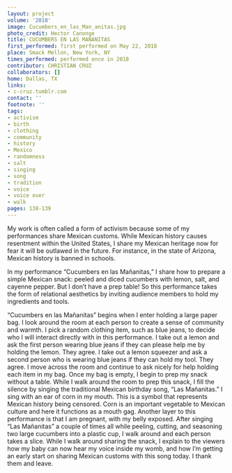 ```yaml
---
layout: project
volume: '2018'
image: Cucumbers_en_las_Man_anitas.jpg
photo_credit: Hector Canonge
title: CUCUMBERS EN LAS MAÑANITAS
first_performed: first performed on May 22, 2018
place: Smack Mellon, New York, NY
times_performed: performed once in 2018
contributor: CHRISTIAN CRUZ
collaborators: []
home: Dallas, TX
links:
- c-cruz.tumblr.com
contact: ''
footnote: ''
tags:
- activism
- birth
- clothing
- community
- history
- Mexico
- randomness
- salt
- singing
- song
- tradition
- voice
- voice over
- walk
pages: 138-139
---
```


My work is often called a form of activism because some of my performances share Mexican customs. While Mexican history causes resentment within the United States, I share my Mexican heritage now for fear it will be outlawed in the future. For instance, in the state of Arizona, Mexican history is banned in schools.

In my performance “Cucumbers en las Mañanitas,” I share how to prepare a simple Mexican snack: peeled and diced cucumbers with lemon, salt, and cayenne pepper. But I don’t have a prep table! So this performance takes the form of relational aesthetics by inviting audience members to hold my ingredients and tools.

“Cucumbers en las Mañanitas” begins when I enter holding a large paper bag. I look around the room at each person to create a sense of community and warmth. I pick a random clothing item, such as blue jeans, to decide who I will interact directly with in this performance. I take out a lemon and ask the first person wearing blue jeans if they can please help me by holding the lemon. They agree. I take out a lemon squeezer and ask a second person who is wearing blue jeans if they can hold my tool. They agree. I move across the room and continue to ask nicely for help holding each item in my bag. Once my bag is empty, I begin to prep my snack without a table. While I walk around the room to prep this snack, I fill the silence by singing the traditional Mexican birthday song, “Las Mañanitas.” I sing with an ear of corn in my mouth. This is a symbol that represents Mexican history being censored. Corn is an important vegetable to Mexican culture and here it functions as a mouth gag. Another layer to this performance is that I am pregnant, with my belly exposed. After singing “Las Mañanitas” a couple of times all while peeling, cutting, and seasoning two large cucumbers into a plastic cup, I walk around and each person takes a slice. While I walk around sharing the snack, I explain to the viewers how my baby can now hear my voice inside my womb, and how I’m getting an early start on sharing Mexican customs with this song today. I thank them and leave.
